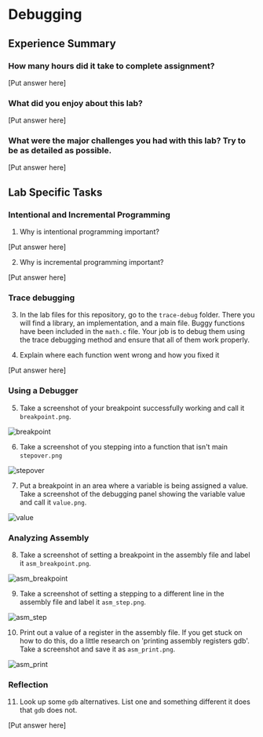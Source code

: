 # Debugging

## Experience Summary

### How many hours did it take to complete assignment?
[Put answer here]

### What did you enjoy about this lab?
[Put answer here]

### What were the major challenges you had with this lab? Try to be as detailed as possible.
[Put answer here]

## Lab Specific Tasks

### Intentional and Incremental Programming

1. Why is intentional programming important?

[Put answer here]

2. Why is incremental programming important?

[Put answer here]

### Trace debugging

3. In the lab files for this repository, go to the `trace-debug` folder. There you will find a library, an implementation, and a main file. Buggy functions have been included in the `math.c` file. Your job is to debug them using the trace debugging method and ensure that all of them work properly.

4. Explain where each function went wrong and how you fixed it

[Put answer here]

### Using a Debugger

5. Take a screenshot of your breakpoint successfully working and call it `breakpoint.png`.

![breakpoint](./breakpoint.png)

6. Take a screenshot of you stepping into a function that isn't main `stepover.png`

![stepover](./stepover.png)

7. Put a breakpoint in an area where a variable is being assigned a value. Take a screenshot of the debugging panel showing the variable value and call it `value.png`.

![value](./value.png)

### Analyzing Assembly
8. Take a screenshot of setting a breakpoint in the assembly file and label it `asm_breakpoint.png`.

![asm_breakpoint](./asm_breakpoint.png)

9. Take a screenshot of setting a stepping to a different line in the assembly file and label it `asm_step.png`.

![asm_step](./asm_step.png)

10. Print out a value of a register in the assembly file. If you get stuck on how to do this, do a little research on 'printing assembly registers gdb'. Take a screenshot and save it as `asm_print.png`.

![asm_print](./asm_print.png)

### Reflection

11. Look up some `gdb` alternatives. List one and something different it does that `gdb` does not.

[Put answer here]
